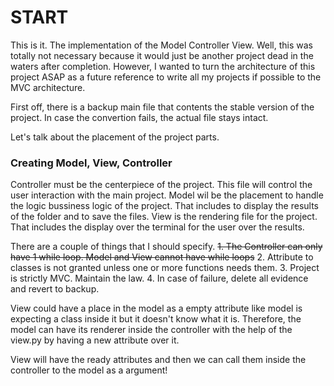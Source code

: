 
# START

This is it. The implementation of the Model Controller View. Well, this was totally not necessary because it would just be another project dead in the waters after completion. However, I wanted to turn the architecture of this project ASAP as a future reference to write all my projects if possible to the MVC architecture.

First off, there is a backup main file that contents the stable version of the project. In case the convertion fails, the actual file stays intact.

Let's talk about the placement of the project parts.

### Creating Model, View, Controller

Controller must be the centerpiece of the project. This file will control the user interaction with the main project. 
Model wil be the placement to handle the logic bussiness logic of the project. That includes to display the results of the folder and to save the files.
View is the rendering file for the project. That includes the display over the terminal for the user over the results.


There are a couple of things that I should specify. 
~~1. The Controller can only have 1 while loop. Model and View cannot have while loops~~
2. Attribute to classes is not granted unless one or more functions needs them.
3. Project is strictly MVC. Maintain the law.
4. In case of failure, delete all evidence and revert to backup.

View could have a place in the model as a empty attribute like model is expecting a class inside it but it doesn't know what it is.
Therefore, the model can have its renderer inside the controller with the help of the view.py by having a new attribute over it.

View will have the ready attributes and then we can call them inside the controller to the model as a argument!